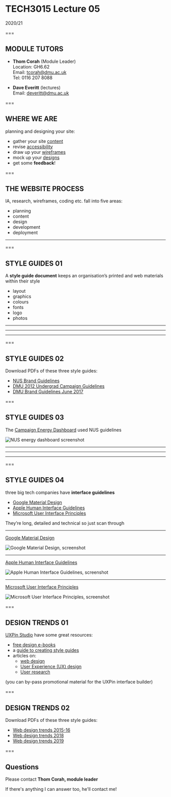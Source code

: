 # TECH3015 Lecture 05

2020/21

===

## MODULE TUTORS

- **Thom Corah** (Module Leader)  
Location: GH6.62  
Email: tcorah@dmu.ac.uk  
Tel: 0116 207 8088

- **Dave Everitt** (lectures)  
Email: deveritt@dmu.ac.uk

===

## WHERE WE ARE

planning and designing your site:

  - gather your site [content](https://fania.github.io/presents/?DaveEveritt_TECH3015_lecture-03#/20)
  - revise [accessibility](https://fania.github.io/presents/?DaveEveritt_TECH3015_lecture-03#/5)
  - draw up your [wireframes](https://fania.github.io/presents/?DaveEveritt_TECH3015_lecture-03#/21)
  - mock up your [designs](https://fania.github.io/presents/?DaveEveritt_TECH3015_lecture-04#/6)
  - get some **feedback**!

===

## THE WEBSITE PROCESS

IA, research, wireframes, coding etc. fall into five areas:

- planning
- content
- design
- development
- deployment

---

<!-- .slide: data-background-image="https://raw.githubusercontent.com/DaveEveritt/TECH3015/master/imgs/website-process.png" data-background-size="contain" -->

===

## STYLE GUIDES **01**

A **style guide document** keeps an organisation’s printed and web materials within their style

- layout
- graphics
- colours
- fonts
- logo
- photos

---

<!-- .slide: data-background-image="https://raw.githubusercontent.com/DaveEveritt/TECH3015/master/imgs/design/guides/nus-style-guide.png" data-background-size="contain" -->

---

<!-- .slide: data-background-image="https://raw.githubusercontent.com/DaveEveritt/TECH3015/master/imgs/design/guides/dmu-ug-campaign-2012.png" data-background-size="contain" -->

---

<!-- .slide: data-background-image="https://raw.githubusercontent.com/DaveEveritt/TECH3015/master/imgs/design/guides/dmu-style-guide-2017.png" data-background-size="contain" -->

===

## STYLE GUIDES **02**

Download PDFs of these three style guides:

- [NUS Brand Guidelines](https://raw.githubusercontent.com/DaveEveritt/TECH3015/master/pdf/nus-guidelines-oct13.pdf)
- [DMU 2012 Undergrad Campaign Guidelines](https://raw.githubusercontent.com/DaveEveritt/TECH3015/master/pdf/ug-2012-campaign-guidelines.pdf)
- [DMU Brand Guidelines June 2017](https://raw.githubusercontent.com/DaveEveritt/TECH3015/master/pdf/dmu-brand-guidelines-june-2017.pdf)

===

<!-- .slide: class="crammed" -->
## STYLE GUIDES **03**

The [Campaign Energy Dashboard](https://switchoff.nus.org.uk/) used NUS guidelines

![NUS energy dashboard screenshot](https://raw.githubusercontent.com/DaveEveritt/TECH3015/master/imgs/design/guides/saves-home-screen-oct2019.png)

---

<!-- .slide: data-background-image="https://raw.githubusercontent.com/DaveEveritt/TECH3015/master/imgs/design/guides/saves-cambridge-amiresponsive.png" data-background-size="contain" -->

---

<!-- .slide: data-background-image="https://raw.githubusercontent.com/DaveEveritt/TECH3015/master/imgs/design/guides/saves-cambridge-bigscreen-amiresponsive.png" data-background-size="contain" -->

---

<!-- .slide: data-background-image="https://raw.githubusercontent.com/DaveEveritt/TECH3015/master/imgs/design/guides/saves-home-screen-amiresponsive-nov2017.png" data-background-size="contain" -->

===

## STYLE GUIDES **04**

three big tech companies have **interface guidelines**

- [Google Material Design](https://material.io/design/introduction/)
- [Apple Human Interface Guidelines](https://developer.apple.com/design/human-interface-guidelines/)
- [Microsoft User Interface Principles](https://docs.microsoft.com/en-us/windows/win32/appuistart/-user-interface-principles)

They’re long, detailed and technical so just scan through

---

<!-- .slide: class="crammed" -->
[Google Material Design](https://material.io/design/introduction/)

![Google Material Design, screenshot](https://raw.githubusercontent.com/DaveEveritt/TECH3015/master/imgs/design/guides/google-material-design.png)

---

<!-- .slide: class="crammed" -->
[Apple Human Interface Guidelines](https://developer.apple.com/design/human-interface-guidelines/)

![Apple Human Interface Guidelines, screenshot](https://raw.githubusercontent.com/DaveEveritt/TECH3015/master/imgs/design/guides/apple-interface-guidelines.png)

---

<!-- .slide: class="crammed" -->
[Microsoft User Interface Principles](https://docs.microsoft.com/en-us/windows/win32/appuistart/-user-interface-principles)

![Microsoft User Interface Principles, screenshot](https://raw.githubusercontent.com/DaveEveritt/TECH3015/master/imgs/design/guides/microsoft-ui-principles.png)

===

<!-- .slide: class="crammed" -->
## DESIGN TRENDS **01**

[UXPin Studio](https://www.uxpin.com/studio/) have some great resources:

- [free design e-books](https://www.uxpin.com/studio/ebooks/)
- a [guide to creating style guides](https://www.uxpin.com/studio/blog/everything-content-styleguides/)
- articles on:
    - [web design](https://www.uxpin.com/studio/blog/category/web-design/)
    - [User Experience (UX) design](https://www.uxpin.com/studio/blog/category/ux-design/)
    - [User research](https://www.uxpin.com/studio/blog/category/user-research/)

(you can by-pass promotional material for the UXPin interface builder)

===

## DESIGN TRENDS **02**

Download PDFs of these three style guides:

- [Web design trends 2015-16](https://raw.githubusercontent.com/DaveEveritt/TECH3015/master/pdf/uxpin-web-design-trends-2015-16.pdf)
- [Web design trends 2018](https://raw.githubusercontent.com/DaveEveritt/TECH3015/master/pdf/uxpin-web-design-trends-2018.pdf)
- [Web design trends 2019](https://raw.githubusercontent.com/DaveEveritt/TECH3015/master/pdf/uxpin-web-design-trends-2019.pdf)

===

## Questions

Please contact **Thom Corah, module leader**

If there's anything I can answer too, he'll contact me!
